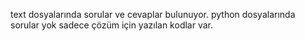 text dosyalarında sorular ve cevaplar bulunuyor. python dosyalarında sorular yok sadece çözüm için yazılan kodlar var.
